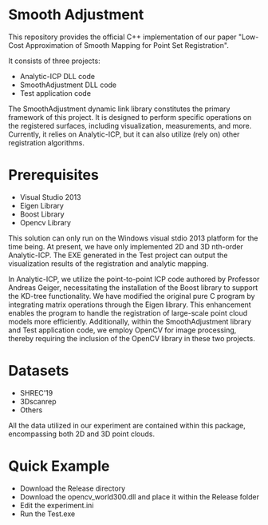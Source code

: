 # Smooth Adjustment

This repository provides the official C++ implementation of our paper "Low-Cost Approximation of Smooth Mapping for Point Set Registration".

It consists of three projects:

 * Analytic-ICP DLL code
 * SmoothAdjustment DLL code
 * Test application code

The SmoothAdjustment dynamic link library constitutes the primary framework of this project. It is designed to perform specific operations on the registered surfaces, including visualization, measurements, and more. Currently, it relies on Analytic-ICP, but it can also utilize (rely on) other registration algorithms.

# Prerequisites
 * Visual Studio 2013
 * Eigen Library
 * Boost Library
 * Opencv Library

This solution can only run on the Windows visual stdio 2013 platform for the time being. At present, we have only implemented 2D and 3D nth-order Analytic-ICP. The EXE generated in the Test project can output the visualization results of the registration and analytic mapping.

In Analytic-ICP, we utilize the point-to-point ICP code authored by Professor Andreas Geiger, necessitating the installation of the Boost library to support the KD-tree functionality. We have modified the original pure C program by integrating matrix operations through the Eigen library. This enhancement enables the program to handle the registration of large-scale point cloud models more efficiently. Additionally, within the SmoothAdjustment library and Test application code, we employ OpenCV for image processing, thereby requiring the inclusion of the OpenCV library in these two projects.

# Datasets
 * SHREC’19
 * 3Dscanrep
 * Others

All the data utilized in our experiment are contained within this package, encompassing both 2D and 3D point clouds.

# Quick Example
 * Download the Release directory
 * Download the opencv_world300.dll and place it within the Release folder
 * Edit the experiment.ini
 * Run the Test.exe
